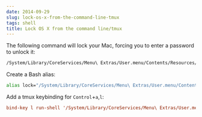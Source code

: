 ```yaml
---
date: 2014-09-29
slug: lock-os-x-from-the-command-line-tmux
tags: shell
title: Lock OS X from the command line/tmux
---
```


The following command will lock your Mac, forcing you to enter a password to unlock it:

```sh
/System/Library/CoreServices/Menu\ Extras/User.menu/Contents/Resources/CGSession -suspend
```

Create a Bash alias:

```sh
alias lock="/System/Library/CoreServices/Menu\ Extras/User.menu/Contents/Resources/CGSession -suspend"
```

Add a tmux keybinding for `Control`+`a`,`l`:

```conf
bind-key l run-shell '/System/Library/CoreServices/Menu\ Extras/User.menu/Contents/Resources/CGSession -suspend'
```
